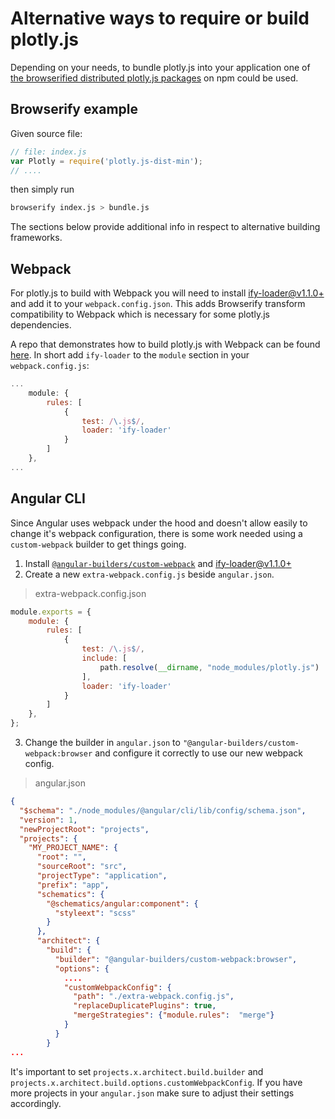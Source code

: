 # Alternative ways to require or build plotly.js
Depending on your needs, to bundle plotly.js into your application one of [the browserified distributed plotly.js packages](https://github.com/plotly/plotly.js/blob/master/dist/README.md) on npm could be used.

## Browserify example

Given source file:
```js
// file: index.js
var Plotly = require('plotly.js-dist-min');
// ....
```

then simply run

```sh
browserify index.js > bundle.js
```



The sections below provide additional info in respect to alternative building frameworks.

## Webpack

For plotly.js to build with Webpack you will need to install [ify-loader@v1.1.0+](https://github.com/hughsk/ify-loader) and add it to your `webpack.config.json`. This adds Browserify transform compatibility to Webpack which is necessary for some plotly.js dependencies.

A repo that demonstrates how to build plotly.js with Webpack can be found [here](https://github.com/plotly/plotly-webpack). In short add `ify-loader` to the `module` section in your `webpack.config.js`:

```js
...
    module: {
        rules: [
            {
                test: /\.js$/,
                loader: 'ify-loader'
            }
        ]
    },
...
```

## Angular CLI

Since Angular uses webpack under the hood and doesn't allow easily to change it's webpack configuration, there is some work needed using a `custom-webpack` builder to get things going.

1. Install [`@angular-builders/custom-webpack`](https://www.npmjs.com/package/@angular-builders/custom-webpack) and [ify-loader@v1.1.0+](https://github.com/hughsk/ify-loader)
2. Create a new `extra-webpack.config.js` beside `angular.json`.

> extra-webpack.config.json
```javascript
module.exports = {
    module: {
        rules: [
            {
                test: /\.js$/,
                include: [
                    path.resolve(__dirname, "node_modules/plotly.js")
                ],
                loader: 'ify-loader'
            }
        ]
    },
};
```

3. Change the builder in `angular.json` to `"@angular-builders/custom-webpack:browser` and configure it correctly to use our new webpack config.

> angular.json
```json
{
  "$schema": "./node_modules/@angular/cli/lib/config/schema.json",
  "version": 1,
  "newProjectRoot": "projects",
  "projects": {
    "MY_PROJECT_NAME": {
      "root": "",
      "sourceRoot": "src",
      "projectType": "application",
      "prefix": "app",
      "schematics": {
        "@schematics/angular:component": {
          "styleext": "scss"
        }
      },
      "architect": {
        "build": {
          "builder": "@angular-builders/custom-webpack:browser",
          "options": {
            ....
            "customWebpackConfig": {
              "path": "./extra-webpack.config.js",
              "replaceDuplicatePlugins": true,
              "mergeStrategies": {"module.rules":  "merge"}
            }
          }
        }
...
```

It's important to set `projects.x.architect.build.builder` and `projects.x.architect.build.options.customWebpackConfig`.
If you have more projects in your `angular.json` make sure to adjust their settings accordingly.
